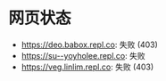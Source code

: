 # 网页状态
- https://deo.babox.repl.co: 失败 (403)
- https://su--yoyholee.repl.co: 失败
- https://veg.linlim.repl.co: 失败 (403)
